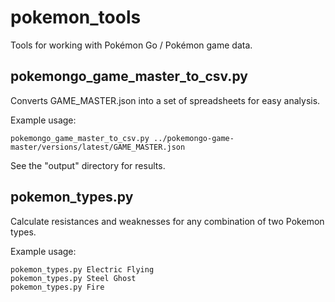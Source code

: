 # pokemon_tools

Tools for working with Pokémon Go / Pokémon game data.

## pokemongo_game_master_to_csv.py

Converts GAME_MASTER.json into a set of spreadsheets for easy analysis.

Example usage:
```
pokemongo_game_master_to_csv.py ../pokemongo-game-master/versions/latest/GAME_MASTER.json
```

See the "output" directory for results.

## pokemon_types.py

Calculate resistances and weaknesses for any combination of two Pokemon types.

Example usage:
```
pokemon_types.py Electric Flying
pokemon_types.py Steel Ghost
pokemon_types.py Fire
```
